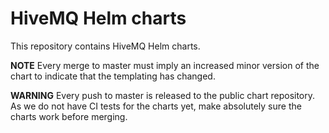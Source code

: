 # HiveMQ Helm charts

This repository contains HiveMQ Helm charts.

**NOTE** Every merge to master must imply an increased minor version of the chart to indicate that the templating has changed.

**WARNING** Every push to master is released to the public chart repository. As we do not have CI tests for the charts yet, make absolutely sure the charts work before merging.
